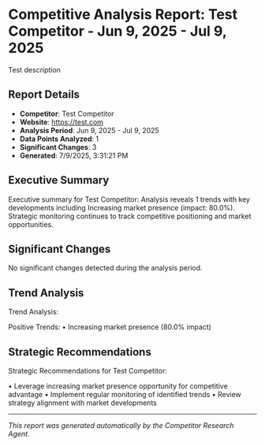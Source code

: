 # Competitive Analysis Report: Test Competitor - Jun 9, 2025 - Jul 9, 2025

Test description

## Report Details

- **Competitor**: Test Competitor
- **Website**: https://test.com
- **Analysis Period**: Jun 9, 2025 - Jul 9, 2025
- **Data Points Analyzed**: 1
- **Significant Changes**: 3
- **Generated**: 7/9/2025, 3:31:21 PM

## Executive Summary

Executive summary for Test Competitor: Analysis reveals 1 trends with key developments including Increasing market presence (impact: 80.0%). Strategic monitoring continues to track competitive positioning and market opportunities.

## Significant Changes

No significant changes detected during the analysis period.

## Trend Analysis

Trend Analysis:

Positive Trends:
• Increasing market presence (80.0% impact)

## Strategic Recommendations

Strategic Recommendations for Test Competitor:

• Leverage increasing market presence opportunity for competitive advantage
• Implement regular monitoring of identified trends
• Review strategy alignment with market developments

---

*This report was generated automatically by the Competitor Research Agent.*
